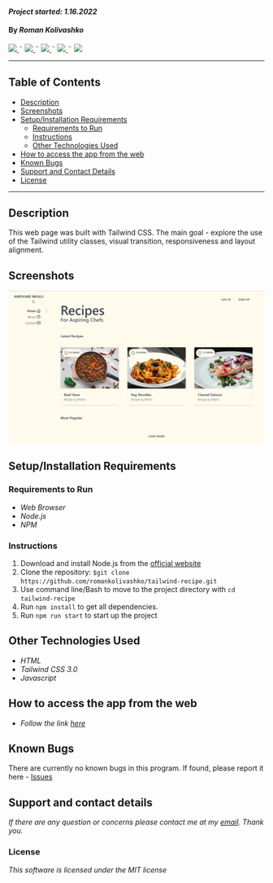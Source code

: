 #### _Project started: 1.16.2022_

#### By _**Roman Kolivashko**_

<html>
<!-- Project Shields -->
    <p align="left">
        <a href="https://github.com/romankolivashko/tailwind-recipe">
            <img src="https://img.shields.io/github/repo-size/romankolivashko/tailwind-recipe?style=plastic">
        </a>
		  ¨
        <a href="https://github.com/romankolivashko/tailwind-recipe/commits/main">
            <img src="https://img.shields.io/github/last-commit/romankolivashko/tailwind-recipe?color=yellow&style=plastic">
        </a>
        ¨
        <a href="https://github.com/romankolivashko/tailwind-recipe/stargazers">
            <img src="https://img.shields.io/github/stars/romankolivashko/tailwind-recipe?color=yellow&style=plastic">
        </a>
        ¨
        <a href="https://github.com/romankolivashko/tailwind-recipe/issues">
           <img src="https://img.shields.io/github/issues/romankolivashko/tailwind-recipe?color=yellow&style=plastic">
        </a>
        ¨
        <a href="https://linkedin.com/in/rkolivashko">
            <img src="https://img.shields.io/badge/-LinkedIn-black.svg?style=plastic&logo=linkedin&colorB=2867B2">
        </a>
    </p> 
</html>

---
## Table of Contents
* [Description](#description)
* [Screenshots](#screenshots)
* [Setup/Installation Requirements](#installation-requirements)
    - [Requirements to Run](#requirements-to-run)
    - [Instructions](#instructions)
    - [Other Technologies Used](#other-technologies-used)
* [How to access the app from the web](#web-access)
* [Known Bugs](#known-bugs)
* [Support and Contact Details](#support-and-contact-details)
* [License](#license)
---
## Description <a id="description"></a>
This web page was built with Tailwind CSS. The main goal - explore the use of the Tailwind utility classes, visual transition, responsiveness and layout alignment.


## Screenshots <a id="screenshots"></a>
![](./tailwind.gif)

## Setup/Installation Requirements <a id="installation-requirements"></a>

### Requirements to Run <a id="requirements-to-run"></a>
* _Web Browser_
* _Node.js_
* _NPM_

### Instructions <a id="instructions"></a>

1. Download and install Node.js from the [official website](https://nodejs.org/en/download/)
2. Clone the repository: `$git clone https://github.com/romankolivashko/tailwind-recipe.git`
3. Use command line/Bash to move to the project directory with `cd tailwind-recipe`
4. Run `npm install` to get all dependencies. 
5. Run `npm run start` to start up the project


## Other Technologies Used <a id="other-technologies-used"></a>

* _HTML_
* _Tailwind CSS 3.0_
* _Javascript_


## How to access the app from the web <a id="web-access"></a>
* _Follow the link [here](https://distracted-hopper-3f71d7.netlify.app/)_ 

## Known Bugs <a id="known-bugs"></a>

There are currently no known bugs in this program.
If found, please report it here - [Issues](https://github.com/romankolivashko/tailwind-recipe/issues)

## Support and contact details <a id="support-and-contact-details"></a>

_If there are any question or concerns please contact me at my [email](mailto:rkolivashko@gmail.com). Thank you._



### License <a id="license"></a>

*This software is licensed under the MIT license*